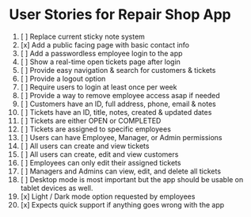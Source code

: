 # User Stories for Repair Shop App

1. [ ] Replace current sticky note system
2. [x] Add a public facing page with basic contact info
3. [ ] Add a passwordless employee login to the app
4. [ ] Show a real-time open tickets page after login
5. [ ] Provide easy navigation & search for customers & tickets
6. [ ] Provide a logout option
7. [ ] Require users to login at least once per week
8. [ ] Provide a way to remove employee access asap if needed
9. [ ] Customers have an ID, full address, phone, email & notes
10. [ ] Tickets have an ID, title, notes, created & updated dates
11. [ ] Tickets are either OPEN or COMPLETED
12. [ ] Tickets are assigned to specific employees
13. [ ] Users can have Employee, Manager, or Admin permissions
14. [ ] All users can create and view tickets
15. [ ] All users can create, edit and view customers
16. [ ] Employees can only edit their assigned tickets  
17. [ ] Managers and Admins can view, edit, and delete all tickets
18. [ ] Desktop mode is most important but the app should be usable on tablet devices as well.
19. [x] Light / Dark mode option requested by employees
20. [x] Expects quick support if anything goes wrong with the app
